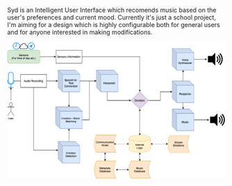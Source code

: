 Syd is an Intelligent User Interface which recomends music based on the user's preferences and current mood. 
Currently it's just a school project, I'm aiming for a design which is highly configurable both for general users and for anyone interested in making modifications.

![Design Hierarchy for Syd](logs/images/syd-v1.png "Design Hierarchy for Syd")
